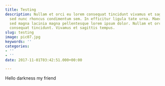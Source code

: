 ```yaml
---
title: Testing
description: Nullam et orci eu lorem consequat tincidunt vivamus et sagittis magna
  sed nunc rhoncus condimentum sem. In efficitur ligula tate urna. Maecenas massa
  sed magna lacinia magna pellentesque lorem ipsum dolor. Nullam et orci eu lorem
  consequat tincidunt. Vivamus et sagittis tempus.
slug: testing
image: pic07.jpg
keywords: ''
categories:
- ''
- ''
date: 2017-11-01T03:42:51.000+00:00

---
```

Hello darkness my friend
